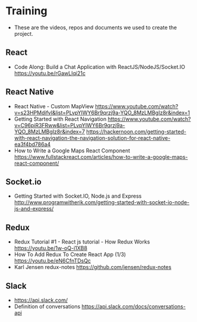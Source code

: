 # Training 
* These are the videos, repos and documents we used to create the project.

## React
* Code Along: Build a Chat Application with ReactJS/NodeJS/Socket.IO https://youtu.be/rGawLIqi21c

## React Native
* React Native - Custom MapView https://www.youtube.com/watch?v=s23HPMdifvI&list=PLvpYIWY6Br9qrzj9a-YQO_8MzLMBgIz8r&index=1
* Getting Started with React Navigation https://www.youtube.com/watch?v=C96piR3FRww&list=PLvpYIWY6Br9qrzj9a-YQO_8MzLMBgIz8r&index=7 https://hackernoon.com/getting-started-with-react-navigation-the-navigation-solution-for-react-native-ea3f4bd786a4
* How to Write a Google Maps React Component https://www.fullstackreact.com/articles/how-to-write-a-google-maps-react-component/
## Socket.io
* Getting Started with Socket.IO, Node.js and Express http://www.programwitherik.com/getting-started-with-socket-io-node-js-and-express/

## Redux
* Redux Tutorial #1 - React js tutorial - How Redux Works https://youtu.be/1w-oQ-i1XB8
* How To Add Redux To Create React App (1/3)  https://youtu.be/eN6CfnTDsQc
* Karl Jensen redux-notes https://github.com/jensen/redux-notes

## Slack
* https://api.slack.com/
* Definition of conversations https://api.slack.com/docs/conversations-api